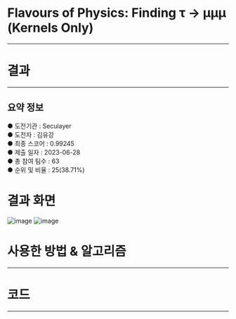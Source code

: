 # Flavours of Physics: Finding τ → μμμ (Kernels Only)
---
# 결과
---
## 요약 정보
● 도전기관 : Seculayer <br>
● 도전자 : 김유강 <br>
● 최종 스코어 : 0.99245 <br>
● 제출 일자 : 2023-06-28 <br>
● 총 참여 팀수 : 63 <br>
● 순위 및 비율 : 25(38.71%)

# 결과 화면
![image](https://github.com/dokang0144/Kaggle-challenge270/assets/88234731/09071373-5202-47fa-9210-dae7d46d9cb3)
![image](https://github.com/dokang0144/Kaggle-challenge270/assets/88234731/aec265f9-e92a-4244-9655-f51224844614)




# 사용한 방법 & 알고리즘
---

# 코드
---
